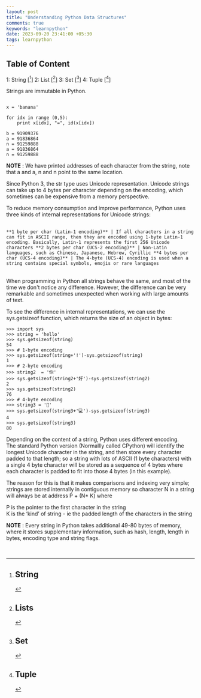 ```yaml
---
layout: post
title: "Understanding Python Data Structures"
comments: true
keywords: "learnpython"
date: 2023-09-20 23:41:00 +05:30
tags: learnpython 
---
```


## Table of Content

1: String [[^1]]
2: List [[^2]]
3: Set [[^3]]
4: Tuple [[^4]]

[^1]: ## String

Strings are immutable in Python.

```

x = 'banana'

for idx in range (0,5):
    print x[idx], "=", id(x[idx])

b = 91909376
a = 91836864
n = 91259888
a = 91836864
n = 91259888
```

**NOTE** : We have printed addresses of each character from the string, note that a and a, n and n point to the same location.

Since Python 3, the str type uses Unicode representation. Unicode strings can take up to 4 bytes per character depending on the encoding, which sometimes can be expensive from a memory perspective.<br/>

To reduce memory consumption and improve performance, Python uses three kinds of internal representations for Unicode strings:<br/><br/>

`
**1 byte per char (Latin-1 encoding)** | If all characters in a string can fit in ASCII range, then they are encoded using 1-byte Latin-1 encoding. Basically, Latin-1 represents the first 256 Unicode characters
**2 bytes per char (UCS-2 encoding)** | Non-Latin languages, such as Chinese, Japanese, Hebrew, Cyrillic
**4 bytes per char (UCS-4 encoding)** | The 4-byte (UCS-4) encoding is used when a string contains special symbols, emojis or rare languages
`
<br/><br/>

When programming in Python all strings behave the same, and most of the time we don't notice any difference. However, the difference can be very remarkable and sometimes unexpected when working with large amounts of text.<br/>

To see the difference in internal representations, we can use the sys.getsizeof function, which returns the size of an object in bytes:
```
>>> import sys
>>> string = 'hello'
>>> sys.getsizeof(string)
54
>>> # 1-byte encoding
>>> sys.getsizeof(string+'!')-sys.getsizeof(string)
1
>>> # 2-byte encoding
>>> string2  = '你'
>>> sys.getsizeof(string2+'好')-sys.getsizeof(string2)
2
>>> sys.getsizeof(string2)
76
>>> # 4-byte encoding
>>> string3 = '🐍'
>>> sys.getsizeof(string3+'💻')-sys.getsizeof(string3)
4
>>> sys.getsizeof(string3)
80
```

Depending on the content of a string, Python uses different encoding.<br/>
The standard Python version (Normallly called CPython) will identify the longest Unicode character in the string, and then store every character padded to that length; so a string with lots of ASCII (1 byte characters) with a single 4 byte character will be stored as a sequence of 4 bytes where each character is padded to fit into those 4 bytes (in this example).<br/>

The reason for this is that it makes comparisons and indexing very simple; strings are stored internally in contiguous memory so character N in a string will always be at address P + (N* K) where<br/>

P is the pointer to the first character in the string<br/>
K is the ‘kind’ of string - ie the padded length of the characters in the string<br/>

**NOTE** : Every string in Python takes additional 49-80 bytes of memory, where it stores supplementary information, such as hash, length, length in bytes, encoding type and string flags.<br/>


<br/>


[^2]: ## Lists

[^3]: ## Set

[^4]: ## Tuple



